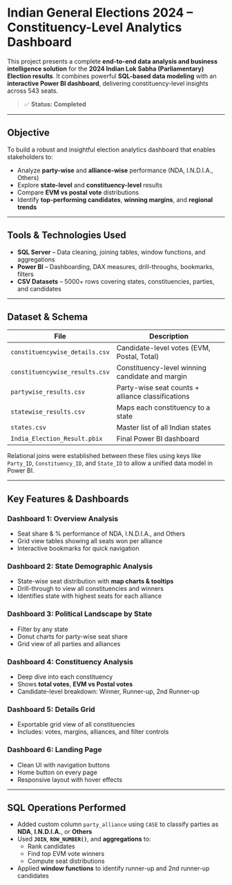 # Indian General Elections 2024 – Constituency-Level Analytics Dashboard

This project presents a complete **end-to-end data analysis and business intelligence solution** for the **2024 Indian Lok Sabha (Parliamentary) Election results**. It combines powerful **SQL-based data modeling** with an **interactive Power BI dashboard**, delivering constituency-level insights across 543 seats.

> ✅ **Status: Completed**

---

##  Objective

To build a robust and insightful election analytics dashboard that enables stakeholders to:
- Analyze **party-wise** and **alliance-wise** performance (NDA, I.N.D.I.A., Others)
- Explore **state-level** and **constituency-level** results
- Compare **EVM vs postal vote** distributions
- Identify **top-performing candidates**, **winning margins**, and **regional trends**

---

##  Tools & Technologies Used

- **SQL Server** – Data cleaning, joining tables, window functions, and aggregations
- **Power BI** – Dashboarding, DAX measures, drill-throughs, bookmarks, filters
- **CSV Datasets** – 5000+ rows covering states, constituencies, parties, and candidates

---

##  Dataset & Schema

| File | Description |
|------|-------------|
| `constituencywise_details.csv` | Candidate-level votes (EVM, Postal, Total) |
| `constituencywise_results.csv` | Constituency-level winning candidate and margin |
| `partywise_results.csv` | Party-wise seat counts + alliance classifications |
| `statewise_results.csv` | Maps each constituency to a state |
| `states.csv` | Master list of all Indian states |
| `India_Election_Result.pbix` | Final Power BI dashboard |

Relational joins were established between these files using keys like `Party_ID`, `Constituency_ID`, and `State_ID` to allow a unified data model in Power BI.

---

##  Key Features & Dashboards

###  Dashboard 1: **Overview Analysis**
- Seat share & % performance of NDA, I.N.D.I.A., and Others
- Grid view tables showing all seats won per alliance
- Interactive bookmarks for quick navigation

###  Dashboard 2: **State Demographic Analysis**
- State-wise seat distribution with **map charts & tooltips**
- Drill-through to view all constituencies and winners
- Identifies state with highest seats for each alliance

###  Dashboard 3: **Political Landscape by State**
- Filter by any state
- Donut charts for party-wise seat share
- Grid view of all parties and alliances

###  Dashboard 4: **Constituency Analysis**
- Deep dive into each constituency
- Shows **total votes**, **EVM vs Postal votes**
- Candidate-level breakdown: Winner, Runner-up, 2nd Runner-up

###  Dashboard 5: **Details Grid**
- Exportable grid view of all constituencies
- Includes: votes, margins, alliances, and filter controls

###  Dashboard 6: **Landing Page**
- Clean UI with navigation buttons
- Home button on every page
- Responsive layout with hover effects

---

##  SQL Operations Performed

- Added custom column `party_alliance` using `CASE` to classify parties as **NDA**, **I.N.D.I.A.**, or **Others**
- Used **`JOIN`**, **`ROW_NUMBER()`**, and **aggregations** to:
  - Rank candidates
  - Find top EVM vote winners
  - Compute seat distributions
- Applied **window functions** to identify runner-up and 2nd runner-up candidates
